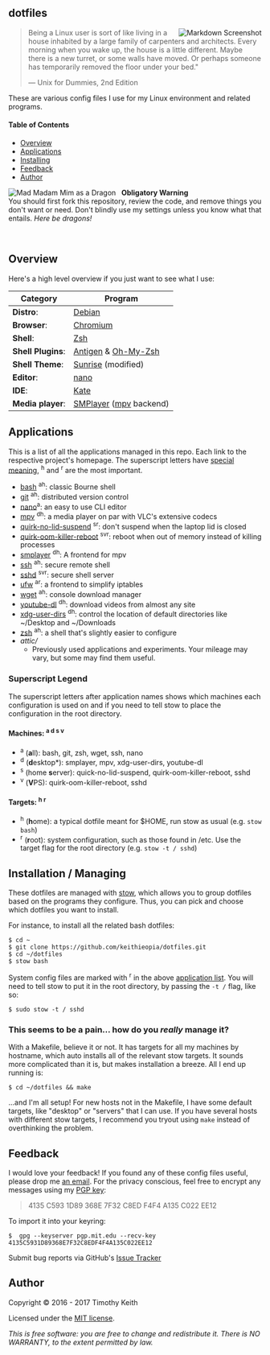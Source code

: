 ## dotfiles

<img align="right" alt="Markdown Screenshot" src="https://raw.githubusercontent.com/keithieopia/dotfiles/master/.readme-assets/markdown_circle.png">

> Being a Linux user is sort of like living in a house inhabited by a large family of carpenters and architects. Every morning when you wake up, the house is a little different. Maybe there is a new turret, or some walls have moved. Or perhaps someone has temporarily removed the floor under your bed."
>  
> — Unix for Dummies, 2nd Edition

These are various config files I use for my Linux environment and related programs.

#### Table of Contents
- [Overview](#overview)
- [Applications](#apps)
- [Installing](#stow)
- [Feedback](#feedback)
- [Author](#author)


<img alt="Mad Madam Mim as a Dragon" style="padding-right: 8px" align="left" src="https://raw.githubusercontent.com/keithieopia/dotfiles/master/.readme-assets/mad_madam_min.png">

**Obligatory Warning**  
You should first fork this repository, review the code, and remove things you don't want or need. Don't blindly use my settings unless you know what that entails. *Here be dragons!*

<br>

## Overview
<a name="overview"></a>
Here's a high level overview if you just want to see what I use:

| Category           | Program                                                                              |
| ------------------ | ------------------------------------------------------------------------------------ |
| **Distro**:        | [Debian](https://www.debian.org/)                                                    |
| **Browser**:       | [Chromium](https://www.chromium.org)                                                 |
| **Shell**:         | [Zsh](http://zsh.sourceforge.net/)                                                   |
| **Shell Plugins**: | [Antigen](http://antigen.sharats.me/) & [Oh-My-Zsh](http://ohmyz.sh/)                |
| **Shell Theme**:   | [Sunrise](https://github.com/robbyrussell/oh-my-zsh/wiki/themes#sunrise) (modified)  |
| **Editor**:        | [nano](http://www.nano-editor.org)                                                   |
| **IDE**:           | [Kate](https://kate-editor.org/)                                                     |
| **Media player**:  | [SMPlayer](http://www.smplayer.info/) ([mpv](https://mpv.io) backend)                |


## Applications
<a name="apps"></a>
This is a list of all the applications managed in this repo. Each link to the respective project's homepage. The superscript letters have [special meaning](#apps-keys), <sup>h</sup> and <sup>r</sup> are the most important.

- [bash](https://www.gnu.org/software/bash/) <sup>ah</sup>: classic Bourne shell
- [git](https://git-scm.com/) <sup>ah</sup>: distributed version control
- [nano](https://www.nano-editor.org/)<sup>a</sup>: an easy to use CLI editor
- [mpv](https://mpv.io/) <sup>dh</sup>: a media player on par with VLC's extensive codecs
- [quirk-no-lid-suspend](https://wiki.debian.org/Suspend) <sup>sr</sup>: don't suspend when the laptop lid is closed
- [quirk-oom-killer-reboot](https://www.debuntu.org/how-to-reboot-on-oom/) <sup>svr</sup>: reboot when out of memory instead of killing processes
- [smplayer](http://www.smplayer.info/) <sup>dh</sup>: A frontend for mpv
- [ssh](http://www.openssh.com/) <sup>ah</sup>: secure remote shell
- [sshd](http://www.openssh.com/) <sup>svr</sup>: secure shell server
- [ufw](https://wiki.debian.org/Uncomplicated%20Firewall%20%28ufw%29) <sup>ar</sup>: a frontend to simplify iptables
- [wget](https://www.gnu.org/software/wget/) <sup>ah</sup>: console download manager
- [youtube-dl](https://rg3.github.io/youtube-dl/) <sup>dh</sup>: download videos from almost any site
- [xdg-user-dirs](https://www.freedesktop.org/wiki/Software/xdg-user-dirs/) <sup>dh</sup>: control the location of default directories like ~/Desktop and ~/Downloads
- [zsh](http://zsh.sourceforge.net/) <sup>ah</sup>: a shell that's slightly easier to configure
- *attic/*
  - Previously used applications and experiments. Your mileage may vary, but some may find them useful.

### Superscript Legend
<a name="apps-legend"></a>

The superscript letters after application names shows which machines each configuration is used on and if you need to tell stow to place the configuration in the root directory.

#### Machines: <sup>a d s v</sup>
- <sup>a</sup> (**a**ll): bash, git, zsh, wget, ssh, nano
- <sup>d</sup> (**d**esktop*): smplayer, mpv, xdg-user-dirs, youtube-dl
- <sup>s</sup> (home **s**erver): quick-no-lid-suspend, quirk-oom-killer-reboot, sshd
- <sup>v</sup> (**V**PS): quirk-oom-killer-reboot, sshd

#### Targets: <sup>h r</sup>
- <sup>h</sup> (**h**ome): a typical dotfile meant for $HOME, run stow as usual (e.g. `stow bash`)
- <sup>r</sup> (**r**oot): system configuration, such as those found in /etc. Use the target flag for the root directory (e.g. `stow -t / sshd`)


## Installation / Managing
<a name="stow"></a>
These dotfiles are managed with [stow](http://www.gnu.org/software/stow/), which allows you to group dotfiles based on the programs they configure. Thus, you can pick and choose which dotfiles you want to install.  

For instance, to install all the related bash dotfiles:

```console
$ cd ~  
$ git clone https://github.com/keithieopia/dotfiles.git  
$ cd ~/dotfiles  
$ stow bash
```

System config files are marked with <sup>r</sup> in the above [application list](#apps). You will need to tell stow to put it in the root directory, by passing the `-t /` flag, like so:

```console
$ sudo stow -t / sshd
```

### This seems to be a pain... how do you *really* manage it?

With a Makefile, believe it or not. It has targets for all my machines by hostname, which auto installs all of the relevant stow targets. It sounds more complicated than it is, but makes installation a breeze. All I end up running is:

```console
$ cd ~/dotfiles && make
```

...and I'm all setup! For new hosts not in the Makefile, I have some default targets, like "desktop" or "servers" that I can use. If you have several hosts with different stow targets, I recommend you tryout using `make` instead of overthinking the problem.

## Feedback
<a name="feedback"></a>
I would love your feedback! If you found any of these config files useful, please drop me [an email](mailto:timothykeith@gmail.com). For the privacy conscious, feel free to encrypt any messages using my [PGP key](http://pgp.mit.edu/pks/lookup?op=vindex&fingerprint=on&search=0xF4F4A135C022EE12):

> 4135 C593 1D89 368E 7F32 C8ED F4F4 A135 C022 EE12

To import it into your keyring:
```console
$  gpg --keyserver pgp.mit.edu --recv-key 4135C5931D89368E7F32C8EDF4F4A135C022EE12
```

Submit bug reports via GitHub's [Issue Tracker](https://github.com/keithieopia/dotfiles/issues)


## Author
<a name="author"></a>
Copyright &copy; 2016 - 2017 Timothy Keith

Licensed under the [MIT license](https://github.com/keithieopia/dotfiles/blob/master/LICENSE).

*This is free software: you are free to change and redistribute it. There is NO WARRANTY, to the extent permitted by law.*
